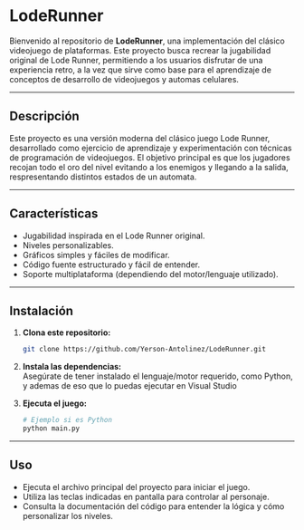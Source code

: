 # LodeRunner

Bienvenido al repositorio de **LodeRunner**, una implementación del clásico videojuego de plataformas. Este proyecto busca recrear la jugabilidad original de Lode Runner, permitiendo a los usuarios disfrutar de una experiencia retro, a la vez que sirve como base para el aprendizaje de conceptos de desarrollo de videojuegos y automas celulares.

---

## Descripción

Este proyecto es una versión moderna del clásico juego Lode Runner, desarrollado como ejercicio de aprendizaje y experimentación con técnicas de programación de videojuegos. El objetivo principal es que los jugadores recojan todo el oro del nivel evitando a los enemigos y llegando a la salida, respresentando distintos estados de un automata.

---

## Características

- Jugabilidad inspirada en el Lode Runner original.
- Niveles personalizables.
- Gráficos simples y fáciles de modificar.
- Código fuente estructurado y fácil de entender.
- Soporte multiplataforma (dependiendo del motor/lenguaje utilizado).

---

## Instalación

1. **Clona este repositorio:**
   ```bash
   git clone https://github.com/Yerson-Antolinez/LodeRunner.git
   ```
2. **Instala las dependencias:**  
   Asegúrate de tener instalado el lenguaje/motor requerido, como Python, y ademas de eso que lo puedas ejecutar en Visual Studio


3. **Ejecuta el juego:**
   ```bash
   # Ejemplo si es Python
   python main.py
   ```
  

---

## Uso

- Ejecuta el archivo principal del proyecto para iniciar el juego.
- Utiliza las teclas indicadas en pantalla para controlar al personaje.
- Consulta la documentación del código para entender la lógica y cómo personalizar los niveles.
